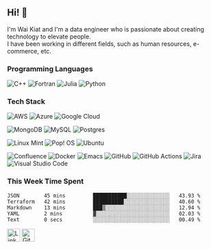 ## Hi! 👋
I'm Wai Kiat and I'm a data engineer who is passionate about creating technology to elevate people.\
I have been working in different fields, such as human resources, e-commerce, etc.

### Programming Languages
![C++](https://img.shields.io/badge/c++-%2300599C.svg?style=for-the-badge&logo=c%2B%2B&logoColor=white)
![Fortran](https://img.shields.io/badge/Fortran-%23734F96.svg?style=for-the-badge&logo=fortran&logoColor=white)
![Julia](https://img.shields.io/badge/-Julia-9558B2?style=for-the-badge&logo=julia&logoColor=white)
![Python](https://img.shields.io/badge/python-3670A0?style=for-the-badge&logo=python&logoColor=ffdd54)

### Tech Stack
![AWS](https://img.shields.io/badge/AWS-%23FF9900.svg?style=for-the-badge&logo=amazon-aws&logoColor=white) 
![Azure](https://img.shields.io/badge/azure-%230072C6.svg?style=for-the-badge&logo=azure-devops&logoColor=white)
![Google Cloud](https://img.shields.io/badge/GoogleCloud-%234285F4.svg?style=for-the-badge&logo=google-cloud&logoColor=white) 

![MongoDB](https://img.shields.io/badge/MongoDB-%234ea94b.svg?style=for-the-badge&logo=mongodb&logoColor=white)
![MySQL](https://img.shields.io/badge/mysql-%2300f.svg?style=for-the-badge&logo=mysql&logoColor=white)
![Postgres](https://img.shields.io/badge/postgres-%23316192.svg?style=for-the-badge&logo=postgresql&logoColor=white)

![Linux Mint](https://img.shields.io/badge/Linux%20Mint-87CF3E?style=for-the-badge&logo=Linux%20Mint&logoColor=white)
![Pop! OS](https://img.shields.io/badge/Pop!_OS-48B9C7?style=for-the-badge&logo=Pop!_OS&logoColor=white)
![Ubuntu](https://img.shields.io/badge/Ubuntu-E95420?style=for-the-badge&logo=ubuntu&logoColor=white)

![Confluence](https://img.shields.io/badge/confluence-%23172BF4.svg?style=for-the-badge&logo=confluence&logoColor=white)
![Docker](https://img.shields.io/badge/docker-%230db7ed.svg?style=for-the-badge&logo=docker&logoColor=white)
![Emacs](https://img.shields.io/badge/Emacs-%237F5AB6.svg?&style=for-the-badge&logo=gnu-emacs&logoColor=white)
![GitHub](https://img.shields.io/badge/github-%23121011.svg?style=for-the-badge&logo=github&logoColor=white)
![GitHub Actions](https://img.shields.io/badge/githubactions-%232671E5.svg?style=for-the-badge&logo=githubactions&logoColor=white)
![Jira](https://img.shields.io/badge/jira-%230A0FFF.svg?style=for-the-badge&logo=jira&logoColor=white)
![Visual Studio Code](https://img.shields.io/badge/Visual%20Studio%20Code-0078d7.svg?style=for-the-badge&logo=visual-studio-code&logoColor=white)

### This Week Time Spent
<!--START_SECTION:waka-->

```text
JSON        45 mins         ███████████░░░░░░░░░░░░░░   43.93 %
Terraform   42 mins         ██████████░░░░░░░░░░░░░░░   40.60 %
Markdown    13 mins         ███▒░░░░░░░░░░░░░░░░░░░░░   12.94 %
YAML        2 mins          ▓░░░░░░░░░░░░░░░░░░░░░░░░   02.03 %
Text        0 secs          ░░░░░░░░░░░░░░░░░░░░░░░░░   00.49 %
```

<!--END_SECTION:waka-->

<a href="https://www.linkedin.com/in/waikiattan/" target="_blank"><img src="https://raw.githubusercontent.com/arturssmirnovs/arturssmirnovs/master/in.png" alt="LinkedIn" width="30"></a>
<a href="https://github.com/wk-tan" target="_blank"><img src="https://raw.githubusercontent.com/arturssmirnovs/arturssmirnovs/master/git.png" alt="GitHub" width="30"></a>
